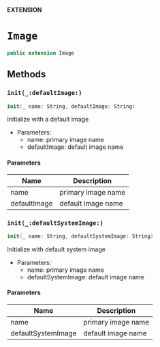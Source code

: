 **EXTENSION**

# `Image`
```swift
public extension Image
```

## Methods
### `init(_:defaultImage:)`

```swift
init(_ name: String, defaultImage: String)
```

Initialize with a default image
- Parameters:
  - name: primary image name
  - defaultImage: default image name

#### Parameters

| Name | Description |
| ---- | ----------- |
| name | primary image name |
| defaultImage | default image name |

### `init(_:defaultSystemImage:)`

```swift
init(_ name: String, defaultSystemImage: String)
```

Initialize with default system image
- Parameters:
  - name: primary image name
  - defaultSystemImage: default image name

#### Parameters

| Name | Description |
| ---- | ----------- |
| name | primary image name |
| defaultSystemImage | default image name |